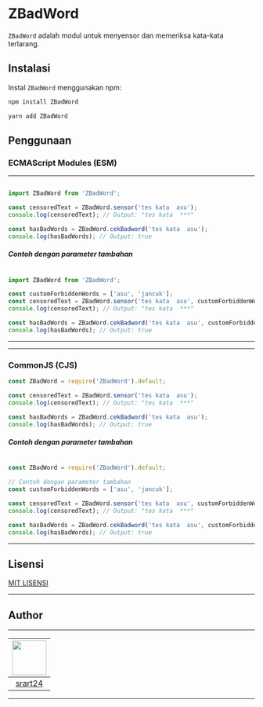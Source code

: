 # ZBadWord

`ZBadWord` adalah modul untuk menyensor dan memeriksa kata-kata terlarang.

## Instalasi

Instal `ZBadWord` menggunakan npm:

```bash
npm install ZBadWord
```

``` bash
yarn add ZBadWord

```


## Penggunaan
### ECMAScript Modules (ESM)

---

``` js

import ZBadWord from 'ZBadWord';

const censoredText = ZBadWord.sensor('tes kata  asu');
console.log(censoredText); // Output: "tes kata  ***"

const hasBadWords = ZBadWord.cekBadword('tes kata  asu');
console.log(hasBadWords); // Output: true

```

##### Contoh dengan parameter tambahan
``` js

import ZBadWord from 'ZBadWord';

const customForbiddenWords = ['asu', 'jancuk'];
const censoredText = ZBadWord.sensor('tes kata  asu', customForbiddenWords);
console.log(censoredText); // Output: "tes kata  ***"

const hasBadWords = ZBadWord.cekBadword('tes kata  asu', customForbiddenWords);
console.log(hasBadWords); // Output: true

```
---

---
### CommonJS (CJS)
``` js
const ZBadWord = require('ZBadWord').default;

const censoredText = ZBadWord.sensor('tes kata  asu');
console.log(censoredText); // Output: "tes kata  ***"

const hasBadWords = ZBadWord.cekBadword('tes kata  asu');
console.log(hasBadWords); // Output: true

```
##### Contoh dengan parameter tambahan
``` js

const ZBadWord = require('ZBadWord').default;

// Contoh dengan parameter tambahan
const customForbiddenWords = ['asu', 'jancuk'];

const censoredText = ZBadWord.sensor('tes kata  asu', customForbiddenWords);
console.log(censoredText); // Output: "tes kata  ***"

const hasBadWords = ZBadWord.cekBadword('tes kata  asu', customForbiddenWords);
console.log(hasBadWords); // Output: true


```
---


## Lisensi

 [MIT LISENSI](LICENSE)


---



## Author

---

| <img src="https://github.com/srart24.png" width="70" height="70"> |
| :---: |
| [srart24](https://github.com/srart24) |

---